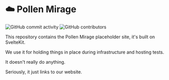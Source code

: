 # ☁️ Pollen Mirage

![GitHub commit activity](https://img.shields.io/github/commit-activity/m/t-pm/pollen-mirage?style=flat-square)
![GitHub contributors](https://img.shields.io/github/contributors/t-pm/pollen-mirage?style=flat-square)

This repository contains the Pollen Mirage placeholder site, it's built on SvelteKit.

We use it for holding things in place during infrastructure and hosting tests.

It doesn't really do anything.

Seriously, it just links to our website.